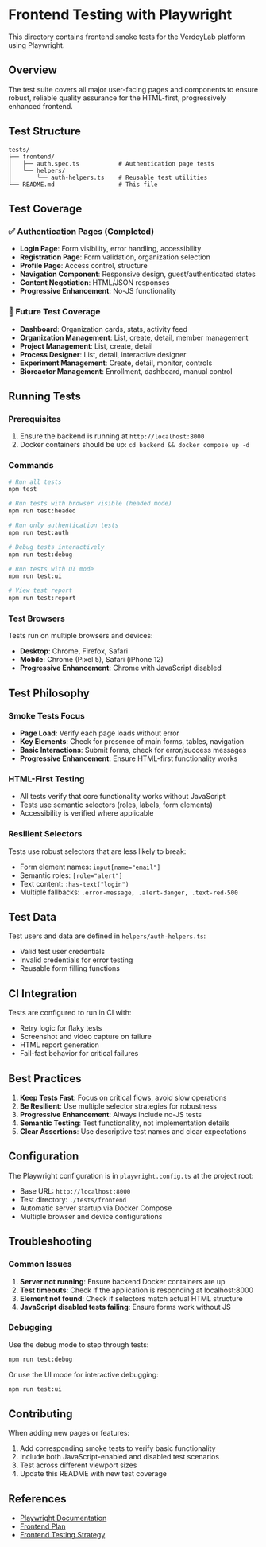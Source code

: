 # Frontend Testing with Playwright

This directory contains frontend smoke tests for the VerdoyLab platform using Playwright.

## Overview

The test suite covers all major user-facing pages and components to ensure robust, reliable quality assurance for the HTML-first, progressively enhanced frontend.

## Test Structure

```
tests/
├── frontend/
│   ├── auth.spec.ts           # Authentication page tests
│   └── helpers/
│       └── auth-helpers.ts    # Reusable test utilities
└── README.md                  # This file
```

## Test Coverage

### ✅ Authentication Pages (Completed)
- **Login Page**: Form visibility, error handling, accessibility
- **Registration Page**: Form validation, organization selection
- **Profile Page**: Access control, structure
- **Navigation Component**: Responsive design, guest/authenticated states
- **Content Negotiation**: HTML/JSON responses
- **Progressive Enhancement**: No-JS functionality

### 🚀 Future Test Coverage
- **Dashboard**: Organization cards, stats, activity feed
- **Organization Management**: List, create, detail, member management
- **Project Management**: List, create, detail
- **Process Designer**: List, detail, interactive designer
- **Experiment Management**: Create, detail, monitor, controls
- **Bioreactor Management**: Enrollment, dashboard, manual control

## Running Tests

### Prerequisites
1. Ensure the backend is running at `http://localhost:8000`
2. Docker containers should be up: `cd backend && docker compose up -d`

### Commands

```bash
# Run all tests
npm test

# Run tests with browser visible (headed mode)
npm run test:headed

# Run only authentication tests
npm run test:auth

# Debug tests interactively
npm run test:debug

# Run tests with UI mode
npm run test:ui

# View test report
npm run test:report
```

### Test Browsers

Tests run on multiple browsers and devices:
- **Desktop**: Chrome, Firefox, Safari
- **Mobile**: Chrome (Pixel 5), Safari (iPhone 12)
- **Progressive Enhancement**: Chrome with JavaScript disabled

## Test Philosophy

### Smoke Tests Focus
- **Page Load**: Verify each page loads without error
- **Key Elements**: Check for presence of main forms, tables, navigation
- **Basic Interactions**: Submit forms, check for error/success messages
- **Progressive Enhancement**: Ensure HTML-first functionality works

### HTML-First Testing
- All tests verify that core functionality works without JavaScript
- Tests use semantic selectors (roles, labels, form elements)
- Accessibility is verified where applicable

### Resilient Selectors
Tests use robust selectors that are less likely to break:
- Form element names: `input[name="email"]`
- Semantic roles: `[role="alert"]`
- Text content: `:has-text("login")`
- Multiple fallbacks: `.error-message, .alert-danger, .text-red-500`

## Test Data

Test users and data are defined in `helpers/auth-helpers.ts`:
- Valid test user credentials
- Invalid credentials for error testing
- Reusable form filling functions

## CI Integration

Tests are configured to run in CI with:
- Retry logic for flaky tests
- Screenshot and video capture on failure
- HTML report generation
- Fail-fast behavior for critical failures

## Best Practices

1. **Keep Tests Fast**: Focus on critical flows, avoid slow operations
2. **Be Resilient**: Use multiple selector strategies for robustness
3. **Progressive Enhancement**: Always include no-JS tests
4. **Semantic Testing**: Test functionality, not implementation details
5. **Clear Assertions**: Use descriptive test names and clear expectations

## Configuration

The Playwright configuration is in `playwright.config.ts` at the project root:
- Base URL: `http://localhost:8000`
- Test directory: `./tests/frontend`
- Automatic server startup via Docker Compose
- Multiple browser and device configurations

## Troubleshooting

### Common Issues

1. **Server not running**: Ensure backend Docker containers are up
2. **Test timeouts**: Check if the application is responding at localhost:8000
3. **Element not found**: Check if selectors match actual HTML structure
4. **JavaScript disabled tests failing**: Ensure forms work without JS

### Debugging

Use the debug mode to step through tests:
```bash
npm run test:debug
```

Or use the UI mode for interactive debugging:
```bash
npm run test:ui
```

## Contributing

When adding new pages or features:

1. Add corresponding smoke tests to verify basic functionality
2. Include both JavaScript-enabled and disabled test scenarios
3. Test across different viewport sizes
4. Update this README with new test coverage

## References

- [Playwright Documentation](https://playwright.dev/docs/intro)
- [Frontend Plan](../FRONTEND_PLAN.md)
- [Frontend Testing Strategy](../docs/testing/FRONTEND_TESTING_STRATEGY.md) 